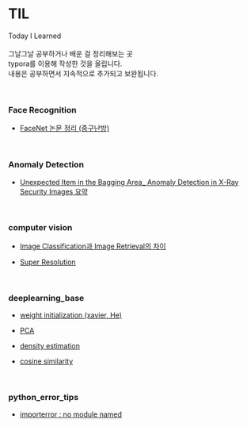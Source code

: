 # TIL
Today I Learned </br>
</br>
그날그날 공부하거나 배운 걸 정리해보는 곳 </br>
typora를 이용해 작성한 것을 올립니다.</br>
내용은 공부하면서 지속적으로 추가되고 보완됩니다.
</br>

</br>

### Face Recognition 

- [FaceNet 논문 정리 (중구난방)](<https://github.com/SeoYein/TIL/blob/master/FaceRecognition/FaceNet.md>)

</br>

### Anomaly Detection 

*  [Unexpected Item in the Bagging Area_ Anomaly Detection in X-Ray Security Images 요약](https://github.com/SeoYein/TIL/blob/master/anomaly_detection/Unexpected%20Item%20in%20the%20Bagging%20Area_%20Anomaly%20Detection%20in%20X-Ray%20Security%20Images%20%EC%9A%94%EC%95%BD.md)

 </br>



### computer vision

* [Image Classification과 Image Retrieval의 차이](https://github.com/SeoYein/TIL/blob/master/computer_vision/Image_classification_vs_Image_retrieval.md)

* [Super Resolution](https://github.com/SeoYein/TIL/blob/master/computer_vision/super_resolution.md)
 </br>
 
 

### deeplearning_base 

* [weight initialization (xavier, He)](https://github.com/SeoYein/TIL/blob/master/deeplearning_base/weight_initialization.md)

* [PCA](https://github.com/SeoYein/TIL/blob/master/deeplearning_base/PCA.md)

* [density estimation](https://github.com/SeoYein/TIL/blob/master/deeplearning_base/density_estimation.md)

* [cosine similarity](https://github.com/SeoYein/TIL/blob/master/deeplearning_base/cosine_similarity.md)

</br>

### python_error_tips
* [importerror : no module named](https://github.com/SeoYein/TIL/blob/master/python_error_tips/ImportError_no_module_named.md)
